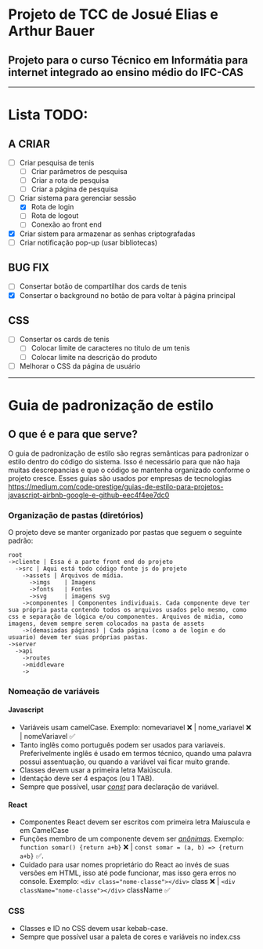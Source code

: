 # Projeto de TCC de Josué Elias e Arthur Bauer 

## Projeto para o curso Técnico em Informátia para internet integrado ao ensino médio do IFC-CAS

---

# Lista TODO:

## A CRIAR
- [ ] Criar pesquisa de tenis
  - [ ] Criar parâmetros de pesquisa
  - [ ] Criar a rota de pesquisa
  - [ ]  Criar a página de pesquisa
- [ ] Criar sistema para gerenciar sessão 
  - [x] Rota de login
  - [ ] Rota de logout
  - [ ] Conexão ao front end
- [x] Criar sistem para armazenar as senhas criptografadas 
- [ ] Criar notificação pop-up (usar bibliotecas)

## BUG FIX
- [ ] Consertar botão de compartilhar dos cards de tenis
- [x] Consertar o background no botão de para voltar à página principal 

## CSS
- [ ] Consertar os cards de tenis
  - [ ] Colocar limite de caracteres no titulo de um tenis
  - [ ] Colocar limite na descrição do produto
- [ ] Melhorar o CSS da página de usuário 

---

# Guia de padronização de estilo

## O que é e para que serve?
O guia de padronização de estilo são regras semânticas para padronizar o estilo dentro do código do sistema. Isso é necessário para que não haja muitas descrepancias e que o código se mantenha organizado conforme o projeto cresce. Esses guias são usados por empresas de tecnologias <https://medium.com/code-prestige/guias-de-estilo-para-projetos-javascript-airbnb-google-e-github-eec4f4ee7dc0>

### Organização de pastas (diretórios)

O projeto deve se manter organizado por pastas que seguem o seguinte padrão:

```
root
->cliente | Essa é a parte front end do projeto
  ->src | Aqui está todo código fonte js do projeto
    ->assets | Arquivos de mídia.
      ->imgs    | Imagens
      ->fonts   | Fontes
      ->svg     | imagens svg
    ->componentes | Componentes individuais. Cada componente deve ter sua própria pasta contendo todos os arquivos usados pelo mesmo, como css e separação de lógica e/ou componentes. Arquivos de midia, como imagens, devem sempre serem colocados na pasta de assets
    ->(demasiadas páginas) | Cada página (como a de login e do usuario) devem ter suas próprias pastas.
->server
  ->api 
    ->routes
    ->middleware
    -> 

```

### Nomeação de variáveis

#### **Javascript**

- Variáveis usam camelCase. Exemplo: nomevariavel ❌ | nome_variavel ❌ | nomeVariavel ✅
- Tanto inglês como português podem ser usados para variaveis. Preferivelmente inglês é usado em termos técnico, quando uma palavra possui assentuação, ou quando a variável vai ficar muito grande.
- Classes devem usar a primeira letra Maiúscula.
- Identação deve ser 4 espaços (ou 1 TAB).
- Sempre que possível, usar [*const*](https://www.freecodecamp.org/portuguese/news/var-let-e-const-qual-e-a-diferenca/) para declaração de variável.

#### **React**
- Componentes React devem ser escritos com primeira letra Maíuscula e em CamelCase
- Funções membro de um componente devem ser [*anônimas*](https://pt.stackoverflow.com/questions/9936/como-funcionam-fun%C3%A7%C3%B5es-an%C3%B4nimas). Exemplo: ```function somar() {return a+b}``` ❌ | ```const somar = (a, b) => {return a+b}``` ✅. 
- Cuidado para usar nomes proprietário do React ao invés de suas versões em HTML, isso até pode funcionar, mas isso gera erros no console. Exemplo: ```<div class="nome-classe"></div>``` class ❌ | ```<div className="nome-classe"></div>``` className ✅

### **CSS**
- Classes e ID no CSS devem usar kebab-case.
- Sempre que possível usar a paleta de cores e variáveis no index.css
